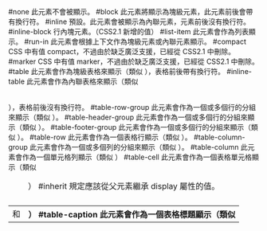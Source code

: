 #none	此元素不會被顯示。
#block	此元素將顯示為塊級元素，此元素前後會帶有換行符。
#inline	預設。此元素會被顯示為內聯元素，元素前後沒有換行符。
#inline-block	行內塊元素。（CSS2.1 新增的值）
#list-item	此元素會作為列表顯示。
#run-in	此元素會根據上下文作為塊級元素或內聯元素顯示。
#compact	CSS 中有值 compact，不過由於缺乏廣泛支援，已經從 CSS2.1 中刪除。
#marker	CSS 中有值 marker，不過由於缺乏廣泛支援，已經從 CSS2.1 中刪除。
#table	此元素會作為塊級表格來顯示（類似 <table>），表格前後帶有換行符。
#inline-table	此元素會作為內聯表格來顯示（類似 <table>），表格前後沒有換行符。
#table-row-group	此元素會作為一個或多個行的分組來顯示（類似 <tbody>）。
#table-header-group	此元素會作為一個或多個行的分組來顯示（類似 <thead>）。
#table-footer-group	此元素會作為一個或多個行的分組來顯示（類似 <tfoot>）。
#table-row	此元素會作為一個表格行顯示（類似 <tr>）。
#table-column-group	此元素會作為一個或多個列的分組來顯示（類似 <colgroup>）。
#table-column	此元素會作為一個單元格列顯示（類似 <col>）
#table-cell	此元素會作為一個表格單元格顯示（類似 <td> 和 <th>）
#table-caption	此元素會作為一個表格標題顯示（類似 <caption>）
#inherit	規定應該從父元素繼承 display 屬性的值。
